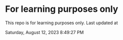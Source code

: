 # For learning purposes only
This repo is for learning purposes only.
Last updated at

Saturday, August 12, 2023 8:49:27 PM

